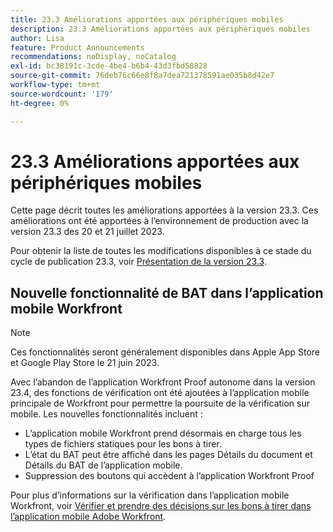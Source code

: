 ```yaml
---
title: 23.3 Améliorations apportées aux périphériques mobiles
description: 23.3 Améliorations apportées aux périphériques mobiles
author: Lisa
feature: Product Announcements
recommendations: noDisplay, noCatalog
exl-id: bc38191c-3cde-4be4-b6b4-43d3fbd58828
source-git-commit: 76deb76c66e8f8a7dea721378591ae035b8d42e7
workflow-type: tm+mt
source-wordcount: '179'
ht-degree: 0%

---
```


# 23.3 Améliorations apportées aux périphériques mobiles

Cette page décrit toutes les améliorations apportées à la version 23.3. Ces améliorations ont été apportées à l’environnement de production avec la version 23.3 des 20 et 21 juillet 2023.

Pour obtenir la liste de toutes les modifications disponibles à ce stade du cycle de publication 23.3, voir [Présentation de la version 23.3](/help/quicksilver/product-announcements/product-releases/23.3-release-activity/23-3-release-overview.md).

## Nouvelle fonctionnalité de BAT dans l’application mobile Workfront

>[!NOTE]
>
>Ces fonctionnalités seront généralement disponibles dans Apple App Store et Google Play Store le 21 juin 2023.

Avec l’abandon de l’application Workfront Proof autonome dans la version 23.4, des fonctions de vérification ont été ajoutées à l’application mobile principale de Workfront pour permettre la poursuite de la vérification sur mobile. Les nouvelles fonctionnalités incluent :

* L’application mobile Workfront prend désormais en charge tous les types de fichiers statiques pour les bons à tirer.
* L’état du BAT peut être affiché dans les pages Détails du document et Détails du BAT de l’application mobile.
* Suppression des boutons qui accèdent à l’application Workfront Proof

Pour plus d’informations sur la vérification dans l’application mobile Workfront, voir [Vérifier et prendre des décisions sur les bons à tirer dans l’application mobile Adobe Workfront](/help/quicksilver/workfront-basics/mobile-apps/using-the-workfront-mobile-app/work-with-proofs-in-mobile-app.md).
